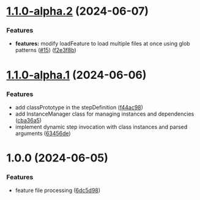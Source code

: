 # [1.1.0-alpha.2](https://github.com/baento/tsflow/compare/v1.1.0-alpha.1...v1.1.0-alpha.2) (2024-06-07)


### Features

* **features:** modify loadFeature to load multiple files at once using glob patterns ([#15](https://github.com/baento/tsflow/issues/15)) ([f2e3f8b](https://github.com/baento/tsflow/commit/f2e3f8b0f977c346ea0cf375b1cc578fa007b72e))

# [1.1.0-alpha.1](https://github.com/baento/tsflow/compare/v1.0.0...v1.1.0-alpha.1) (2024-06-06)


### Features

* add classPrototype in the stepDefinition ([f44ac98](https://github.com/baento/tsflow/commit/f44ac98922fdb6b2423cd6da27b45f5cb13f2f7c))
* add InstanceManager class for managing instances and dependencies ([cba36a5](https://github.com/baento/tsflow/commit/cba36a54563da223bca3270b34733307a2d44c89))
* implement dynamic step invocation with class instances and parsed arguments ([63456de](https://github.com/baento/tsflow/commit/63456def35e8396e10ced0f8aaecd3c382e4ba9c))

# 1.0.0 (2024-06-05)


### Features

* feature file processing ([6dc5d98](https://github.com/baento/tsflow/commit/6dc5d98f872ffb8dead33021e1b5ea75514d3538))
